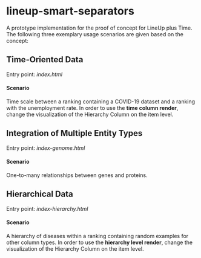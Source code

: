 # lineup-smart-separators
A prototype implementation for the proof of concept for LineUp plus Time.
The following three exemplary usage scenarios are given based on the concept:

## Time-Oriented Data
Entry point: _index.html_

#### Scenario
Time scale between a ranking containing a COVID-19 dataset and a ranking with the unemployment rate. In order to use the **time column render**, change the visualization of the Hierarchy Column on the item level.

## Integration of Multiple Entity Types
Entry point: _index-genome.html_

#### Scenario
One-to-many relationships between genes and proteins. 

## Hierarchical Data
Entry point: _index-hierarchy.html_

#### Scenario
A hierarchy of diseases within a ranking containing random examples for other column types. In order to use the **hierarchy level render**, change the visualization of the Hierarchy Column on the item level.